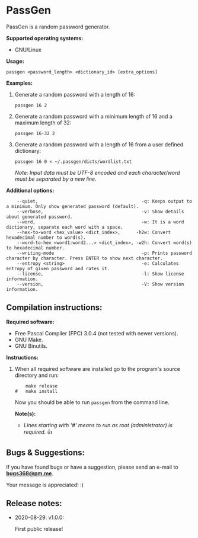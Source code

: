 # PassGen
PassGen is a random password generator.


**Supported operating systems:**

*	GNU/Linux


**Usage:**

`passgen <password_length> <dictionary_id> [extra_options]`


**Examples:**

1.	Generate a random password with a length of 16:

	`passgen 16 2`

2.	Generate a random password with a minimum length of 16 and a maximum length of 32:

	`passgen 16-32 2`

3.	Generate a random password with a length of 16 from a user defined dictionary:

	`passgen 16 0 < ~/.passgen/dicts/wordlist.txt`

	*Note: Input data must be UTF-8 encoded and each character/word must be separated by a new line.*


**Additional options:**

```
	--quiet,                                       -q: Keeps output to a minimum. Only show generated password (default).
	--verbose,                                     -v: Show details about generated password.
	--word,                                        -w: It is a word dictionary, separate each word with a space.
	--hex-to-word <hex_value> <dict_index>,      -h2w: Convert hexadecimal number to word(s).
	--word-to-hex <word1:word2...> <dict_index>, -w2h: Convert word(s) to hexadecimal number.
	--writing-mode                                 -p: Prints password character by character. Press ENTER to show next character.
	--entropy <string>                             -e: Calculates entropy of given password and rates it.
	--license,                                     -l: Show license information.
	--version,                                     -V: Show version information.
```


## Compilation instructions:

**Required software:**

*	Free Pascal Compiler (FPC) 3.0.4 (not tested with newer versions).
*	GNU Make.
*	GNU Binutils.


**Instructions:**

1.	When all required software are installed go to the program's source directory and run:

	```
		make release
	#	make install
	```

	Now you should be able to run `passgen` from the command line.

	**Note(s):**

	*	*Lines starting with '#' means to run as root (administrator) is required.* :+1:


## Bugs & Suggestions:

If you have found bugs or have a suggestion, please send an e-mail to **bugs368@pm.me**.

Your message is appreciated! :)


## Release notes:

*	2020-08-29: v1.0.0:

	First public release!

